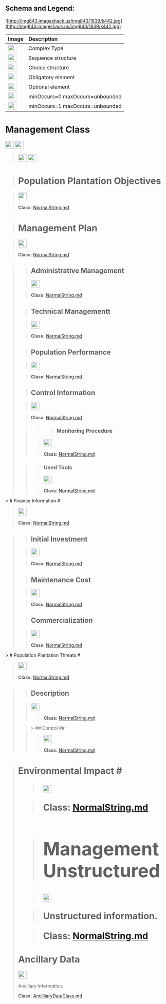 <h2><b>Schema and Legend:</b></h2>


![http://img843.imageshack.us/img843/1839/k442.jpg](http://img843.imageshack.us/img843/1839/k442.jpg)

|Image|Description|
|:----|:----------|
|<img src='http://imageshack.us/a/img16/5397/multipleg.jpg' width='26' height='24' />|Complex Type|
|<img src='http://img6.imageshack.us/img6/1315/sequencej.jpg' width='26' height='24' />|Sequence structure|
|<img src='http://img266.imageshack.us/img266/2791/choice.jpg' width='26' height='24' />|Choice structure|
|<img src='http://img52.imageshack.us/img52/2777/elementkw.jpg' width='26' height='24' />|Obligatory element|
|<img src='http://img585.imageshack.us/img585/4808/optional.jpg' width='26' height='24' />|Optional element|
|<img src='http://img19.imageshack.us/img19/4356/infinitol.jpg' width='26' height='24' />|minOccurs=0 maxOccurs=unbounded|
|<img src='http://img198.imageshack.us/img198/6134/unoinfinito.jpg' width='26' height='24' />|minOccurs=1 maxOccurs=unbounded|

<h1><b>Management Class</b></h1>

<img src='http://imageshack.us/a/img16/5397/multipleg.jpg' width='26' height='24' /> <img src='http://img6.imageshack.us/img6/1315/sequencej.jpg' width='26' height='24' />

> <img src='http://img266.imageshack.us/img266/2791/choice.jpg' width='26' height='24' /> <img src='http://img6.imageshack.us/img6/1315/sequencej.jpg' width='26' height='24' />

> # Population Plantation Objectives #

> <img src='http://img52.imageshack.us/img52/2777/elementkw.jpg' width='26' height='24' />

> <b>Class:</b> [NormalString.md](../wiki/NormalString.md)


> # Management Plan #

> <img src='http://img19.imageshack.us/img19/4356/infinitol.jpg' width='26' height='24' />

> <b>Class:</b> [NormalString.md](../wiki/NormalString.md) 

<blockquote>
<blockquote><h2>Administrative Management</h2></blockquote>

<blockquote><img src='http://img52.imageshack.us/img52/2777/elementkw.jpg' width='26' height='24' /></blockquote>

<blockquote><b>Class:</b> <a href='../wiki/NormalString.md'>NormalString.md</a>
</blockquote>
<blockquote>
<h2>Technical Managementt</h2></blockquote>

<blockquote><img src='http://img52.imageshack.us/img52/2777/elementkw.jpg' width='26' height='24' /></blockquote>

<blockquote><b>Class:</b> <a href='../wiki/NormalString.md'>NormalString.md</a>
</blockquote>
<blockquote>
<h2>Population Performance</h2></blockquote>

<blockquote><img src='http://img52.imageshack.us/img52/2777/elementkw.jpg' width='26' height='24' /></blockquote>

<blockquote><b>Class:</b> <a href='../wiki/NormalString.md'>NormalString.md</a>
</blockquote>
<blockquote>
<h2>Control Information</h2></blockquote>

<blockquote><img src='http://img52.imageshack.us/img52/2777/elementkw.jpg' width='26' height='24' /></blockquote>

<blockquote><b>Class:</b> <a href='../wiki/NormalString.md'>NormalString.md</a>
</blockquote>
<blockquote><blockquote>
<blockquote><h3>Monitoring Procedure</h3></blockquote></blockquote>

<blockquote><img src='http://img52.imageshack.us/img52/2777/elementkw.jpg' width='26' height='24' /></blockquote>

<blockquote><b>Class:</b> <a href='../wiki/NormalString.md'>NormalString.md</a>
</blockquote></blockquote>
<blockquote><blockquote>
<h3>Used Tools</h3></blockquote>

<blockquote><img src='http://img52.imageshack.us/img52/2777/elementkw.jpg' width='26' height='24' /></blockquote>

<blockquote><b>Class:</b> <a href='../wiki/NormalString.md'>NormalString.md</a>
</blockquote></blockquote>
</blockquote>> # Finance Information #

> <img src='http://img19.imageshack.us/img19/4356/infinitol.jpg' width='26' height='24' />

> <b>Class:</b> [NormalString.md](../wiki/NormalString.md) 

<blockquote>
<blockquote><h2>Initial Investment</h2></blockquote>

<blockquote><img src='http://img52.imageshack.us/img52/2777/elementkw.jpg' width='26' height='24' /></blockquote>

<blockquote><b>Class:</b> <a href='../wiki/NormalString.md'>NormalString.md</a>
</blockquote>
<blockquote>
<h2>Maintenance Cost</h2></blockquote>

<blockquote><img src='http://img52.imageshack.us/img52/2777/elementkw.jpg' width='26' height='24' /></blockquote>

<blockquote><b>Class:</b> <a href='../wiki/NormalString.md'>NormalString.md</a>
</blockquote>
<blockquote>
<h2>Commercialization</h2></blockquote>

<blockquote><img src='http://img52.imageshack.us/img52/2777/elementkw.jpg' width='26' height='24' /></blockquote>

<blockquote><b>Class:</b> <a href='../wiki/NormalString.md'>NormalString.md</a>
</blockquote>
</blockquote>> # Population Plantation Threats #

> <img src='http://img19.imageshack.us/img19/4356/infinitol.jpg' width='26' height='24' />

> <b>Class:</b> [NormalString.md](../wiki/NormalString.md)
<blockquote>
<blockquote><h2>Description</h2></blockquote></li></ul>

<blockquote><img src='http://img52.imageshack.us/img52/2777/elementkw.jpg' width='26' height='24' />

> <b>Class:</b> [NormalString.md](../wiki/NormalString.md) 
</blockquote>
<blockquote>
> ## Control ##

> <img src='http://img52.imageshack.us/img52/2777/elementkw.jpg' width='26' height='24' />

> <b>Class:</b> [NormalString.md](../wiki/NormalString.md)
</blockquote></blockquote>

<blockquote><h1>Environmental Impact #

> <img src='http://img52.imageshack.us/img52/2777/elementkw.jpg' width='26' height='24' />

> <b>Class:</b> [NormalString.md](../wiki/NormalString.md) 


> # Management Unstructured #

> <img src='http://img585.imageshack.us/img585/4808/optional.jpg' width='26' height='24' />

> Unstructured information.

> <b>Class:</b> [NormalString.md](../wiki/NormalString.md) 

# Ancillary Data #

<img src='http://img19.imageshack.us/img19/4356/infinitol.jpg' width='26' height='24' />

Ancillary information.

<b>Class:</b> [AncilliaryDataClass.md](../wiki/AncilliaryDataClass.md)
